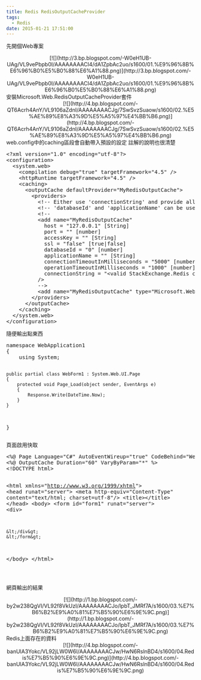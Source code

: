 ```yaml
---
title: Redis RedisOutputCacheProvider
tags:
  - Redis
date: 2015-01-21 17:51:00
---
```


先開個Web專案
<div class="separator" style="clear: both; text-align: center;">[![](http://3.bp.blogspot.com/-W0eH1UB-UAg/VL9vePbpb0I/AAAAAAAACI4/dA1ZpbAc2uo/s1600/01.%E9%96%8B%E6%96%B0%E5%B0%88%E6%A1%88.png)](http://3.bp.blogspot.com/-W0eH1UB-UAg/VL9vePbpb0I/AAAAAAAACI4/dA1ZpbAc2uo/s1600/01.%E9%96%8B%E6%96%B0%E5%B0%88%E6%A1%88.png)</div>
安裝Microsoft.Web.RedisOutputCacheProvider套件
<div class="separator" style="clear: both; text-align: center;">[![](http://4.bp.blogspot.com/-QT6Acrh4AnY/VL9106aZdnI/AAAAAAAACJg/7SwSvzSuaow/s1600/02.%E5%AE%89%E8%A3%9D%E5%A5%97%E4%BB%B6.png)](http://4.bp.blogspot.com/-QT6Acrh4AnY/VL9106aZdnI/AAAAAAAACJg/7SwSvzSuaow/s1600/02.%E5%AE%89%E8%A3%9D%E5%A5%97%E4%BB%B6.png)</div>
web.config中的caching區段會自動帶入預設的設定
註解的說明也很清楚
<div><pre class="brush:csharp">&lt;?xml version="1.0" encoding="utf-8"?&gt;
&lt;configuration&gt;
  &lt;system.web&gt;
    &lt;compilation debug="true" targetFramework="4.5" /&gt;
    &lt;httpRuntime targetFramework="4.5" /&gt;
    &lt;caching&gt;
      &lt;outputCache defaultProvider="MyRedisOutputCache"&gt;
        &lt;providers&gt;
          &lt;!-- Either use 'connectionString' and provide all parameters as string OR use 'host','port','accessKey','ssl','connectionTimeoutInMilliseconds' and 'operationTimeoutInMilliseconds'. --&gt;
          &lt;!-- 'databaseId' and 'applicationName' can be used with both options. --&gt;
          &lt;!--
          &lt;add name="MyRedisOutputCache" 
            host = "127.0.0.1" [String]
            port = "" [number]
            accessKey = "" [String]
            ssl = "false" [true|false]
            databaseId = "0" [number]
            applicationName = "" [String]
            connectionTimeoutInMilliseconds = "5000" [number]
            operationTimeoutInMilliseconds = "1000" [number]
            connectionString = "&lt;valid StackExchange.Redis connection string&gt;" [String]
          /&gt;
          --&gt;
          &lt;add name="MyRedisOutputCache" type="Microsoft.Web.Redis.RedisOutputCacheProvider" host="10.9.11.64" accessKey="" ssl="false" /&gt;
        &lt;/providers&gt;
      &lt;/outputCache&gt;
    &lt;/caching&gt;
  &lt;/system.web&gt;
&lt;/configuration&gt;
</pre></div>
隨便輸出點東西
<div><pre class="brush:csharp">namespace WebApplication1
{
    using System;

    public partial class WebForm1 : System.Web.UI.Page
    {
        protected void Page_Load(object sender, EventArgs e)
        {
            Response.Write(DateTime.Now);
        }
    }
}
</pre></div>
頁面啟用快取
<div><pre class="brush:html">&lt;%@ Page Language="C#" AutoEventWireup="true" CodeBehind="WebForm1.aspx.cs" Inherits="WebApplication1.WebForm1" %&gt;
&lt;%@ OutputCache Duration="60" VaryByParam="*" %&gt;
&lt;!DOCTYPE html&gt;

&lt;html xmlns="http://www.w3.org/1999/xhtml"&gt;
&lt;head runat="server"&gt;
&lt;meta http-equiv="Content-Type" content="text/html; charset=utf-8"/&gt;
    &lt;title&gt;&lt;/title&gt;
&lt;/head&gt;
&lt;body&gt;
    &lt;form id="form1" runat="server"&gt;
    &lt;div&gt;

    &lt;/div&gt;
    &lt;/form&gt;
&lt;/body&gt;
&lt;/html&gt;

</pre></div>網頁輸出的結果
<div class="separator" style="clear: both; text-align: center;">[![](http://1.bp.blogspot.com/-by2w238QgVI/VL92f8VkUzI/AAAAAAAACJo/lpbT_JMRf7A/s1600/03.%E7%B6%B2%E9%A0%81%E7%B5%90%E6%9E%9C.png)](http://1.bp.blogspot.com/-by2w238QgVI/VL92f8VkUzI/AAAAAAAACJo/lpbT_JMRf7A/s1600/03.%E7%B6%B2%E9%A0%81%E7%B5%90%E6%9E%9C.png)</div>
Redis上面存在的資料
<div class="separator" style="clear: both; text-align: center;">[![](http://4.bp.blogspot.com/-banUlA3Yokc/VL92jLW0W6I/AAAAAAAACJw/HwN6RslnBD4/s1600/04.Redis%E7%B5%90%E6%9E%9C.png)](http://4.bp.blogspot.com/-banUlA3Yokc/VL92jLW0W6I/AAAAAAAACJw/HwN6RslnBD4/s1600/04.Redis%E7%B5%90%E6%9E%9C.png)</div>